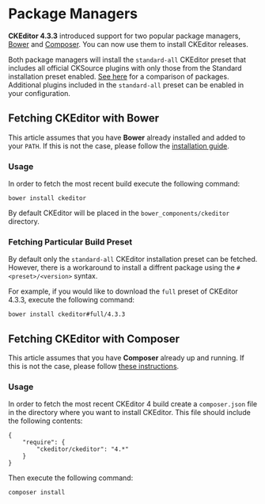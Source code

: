 # Package Managers

**CKEditor 4.3.3** introduced support for two popular package managers, [Bower](http://bower.io/) and [Composer](https://getcomposer.org/). You can now use them to install CKEditor releases.

<p class="tip">
	Both package managers will install the <code>standard-all</code> CKEditor preset that includes all official CKSource plugins with only those from the Standard installation preset enabled. <a href="http://ckeditor.com/presets">See here</a> for a comparison of packages. Additional plugins included in the <code>standard-all</code> preset can be enabled in your configuration.
</p>

## Fetching CKEditor with Bower

This article assumes that you have **Bower** already installed and added to your `PATH`. If this is not the case, please follow the [installation guide](http://bower.io/#installing-bower).

### Usage

In order to fetch the most recent build execute the following command:

	bower install ckeditor

By default CKEditor will be placed in the `bower_components/ckeditor` directory.

### Fetching Particular Build Preset

By default only the `standard-all` CKEditor installation preset can be fetched. However, there is a workaround to install a diffrent package using the `#<preset>/<version>` syntax.

For example, if you would like to download the `full` preset of CKEditor 4.3.3, execute the following command:

	bower install ckeditor#full/4.3.3

## Fetching CKEditor with Composer

This article assumes that you have **Composer** already up and running. If this is not the case, please follow [these instructions](https://getcomposer.org/download).

### Usage

In order to fetch the most recent CKEditor 4 build create a `composer.json` file in the directory where you want to install CKEditor. This file should include the  following contents:

	{
		"require": {
			"ckeditor/ckeditor": "4.*"
		}
	}

Then execute the following command:

	composer install

